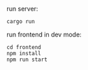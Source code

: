 run server:

```
cargo run
```

run frontend in dev mode:

```
cd frontend
npm install
npm run start
```
